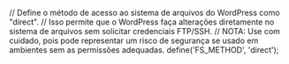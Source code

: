 // Define o método de acesso ao sistema de arquivos do WordPress como "direct".
// Isso permite que o WordPress faça alterações diretamente no sistema de arquivos sem solicitar credenciais FTP/SSH.
// NOTA: Use com cuidado, pois pode representar um risco de segurança se usado em ambientes sem as permissões adequadas.
define('FS_METHOD', 'direct');